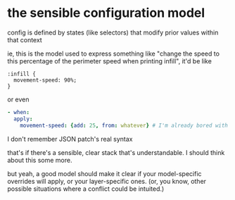 # the sensible configuration model

config is defined by states (like selectors) that modify prior values within that context

ie, this is the model used to express something like "change the speed to this percentage of the perimeter speed when printing infill", it'd be like

```
:infill {
  movement-speed: 90%;
}
```

or even

```yaml
- when:
  apply:
    movement-speed: {add: 25, from: whatever} # I'm already bored with this overengineered declarative concept
```

I don't remember JSON patch's real syntax

that's if there's a sensible, clear stack that's understandable. I should think about this some more.

but yeah, a good model should make it clear if your model-specific overrides will apply, or your layer-specific ones. (or, you know, other possible situations where a conflict could be intuited.)

